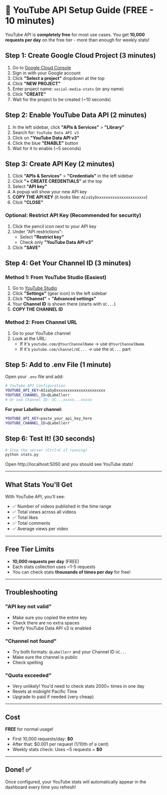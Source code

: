 # 🎥 YouTube API Setup Guide (FREE - 10 minutes)

YouTube API is **completely free** for most use cases. You get **10,000 requests per day** on the free tier - more than enough for weekly stats!

## Step 1: Create Google Cloud Project (3 minutes)

1. Go to [Google Cloud Console](https://console.developers.google.com/)
2. Sign in with your Google account
3. Click **"Select a project"** dropdown at the top
4. Click **"NEW PROJECT"**
5. Enter project name: `social-media-stats` (or any name)
6. Click **"CREATE"**
7. Wait for the project to be created (~10 seconds)

## Step 2: Enable YouTube Data API (2 minutes)

1. In the left sidebar, click **"APIs & Services"** > **"Library"**
2. Search for: `YouTube Data API v3`
3. Click on **"YouTube Data API v3"**
4. Click the blue **"ENABLE"** button
5. Wait for it to enable (~5 seconds)

## Step 3: Create API Key (2 minutes)

1. Click **"APIs & Services"** > **"Credentials"** in the left sidebar
2. Click **"+ CREATE CREDENTIALS"** at the top
3. Select **"API key"**
4. A popup will show your new API key
5. **COPY THE API KEY** (it looks like: `AIzaSyDxxxxxxxxxxxxxxxxxxxxxx`)
6. Click **"CLOSE"**

### Optional: Restrict API Key (Recommended for security)

1. Click the pencil icon next to your API key
2. Under "API restrictions":
   - Select **"Restrict key"**
   - Check only **"YouTube Data API v3"**
3. Click **"SAVE"**

## Step 4: Get Your Channel ID (3 minutes)

### Method 1: From YouTube Studio (Easiest)
1. Go to [YouTube Studio](https://studio.youtube.com/)
2. Click **"Settings"** (gear icon) in the left sidebar
3. Click **"Channel"** > **"Advanced settings"**
4. Your **Channel ID** is shown there (starts with `UC...`)
5. **COPY THE CHANNEL ID**

### Method 2: From Channel URL
1. Go to your YouTube channel
2. Look at the URL:
   - If it's `youtube.com/@YourChannelName` → use `@YourChannelName`
   - If it's `youtube.com/channel/UC...` → use the `UC...` part

## Step 5: Add to .env File (1 minute)

Open your `.env` file and add:

```bash
# YouTube API Configuration
YOUTUBE_API_KEY=AIzaSyDxxxxxxxxxxxxxxxxxxxxxx
YOUTUBE_CHANNEL_ID=@Labellerr
# Or use Channel ID: UC...xxxxx...xxxxx
```

**For your Labellerr channel:**
```bash
YOUTUBE_API_KEY=paste_your_api_key_here
YOUTUBE_CHANNEL_ID=@Labellerr
```

## Step 6: Test It! (30 seconds)

```bash
# Stop the server (Ctrl+C if running)
python stats.py
```

Open http://localhost:5050 and you should see YouTube stats!

---

## What Stats You'll Get

With YouTube API, you'll see:
- ✅ Number of videos published in the time range
- ✅ Total views across all videos
- ✅ Total likes
- ✅ Total comments
- ✅ Average views per video

---

## Free Tier Limits

- **10,000 requests per day** (FREE)
- Each stats collection uses ~1-5 requests
- You can check stats **thousands of times per day** for free!

---

## Troubleshooting

### "API key not valid"
- Make sure you copied the entire key
- Check there are no extra spaces
- Verify YouTube Data API v3 is enabled

### "Channel not found"
- Try both formats: `@Labellerr` and your Channel ID `UC...`
- Make sure the channel is public
- Check spelling

### "Quota exceeded"
- Very unlikely! You'd need to check stats 2000+ times in one day
- Resets at midnight Pacific Time
- Upgrade to paid if needed (very cheap)

---

## Cost

**FREE** for normal usage!
- First 10,000 requests/day: **$0**
- After that: $0.001 per request (1/10th of a cent)
- Weekly stats check: Uses ~5 requests = **$0**

---

## Done! ✅

Once configured, your YouTube stats will automatically appear in the dashboard every time you refresh!

